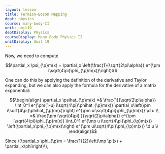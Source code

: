 ```yaml
---
layout: lesson
title: Fermion-Boson Mapping
dept: physics
course: many-body-II
unit: unit19
deptDisplay: Physics
courseDisplay: Many Body Physics II
unitDisplay: Unit 19
---
```


Now, we need to compute 

$$\partial_x \psi_{\p}m(x) = \partial_x \left(\frac{1}{\sqrt{2\pi\alpha}} e^{\pm i\sqrt{4\pi}\phi_{\p}m(x)}\right)$$

One can do this by applying the definition of the derivative and Taylor expanding, but we can also apply the formula for the derivative of a matrix exponential:

$$\begin{align}
\partial_x \psihat_{\p}m(x) =& \frac{1}{\sqrt{2\pi\alpha}} \int_0^1 e^{\pm(1-u) i\sqrt{4\pi}\phihat_{\p}m(x)} \partial_x\left(\pm i\sqrt{4\pi}\phihat_{\p}m(x)\right) e^{\pm ui\sqrt{4\pi}\phi_{\p}m(x)} \d u \\
=& \frac{\pm i\sqrt{4\pi} }{\sqrt{2\pi\alpha}} e^{\pm i\sqrt{4\pi}\phi_{\p}m(x)}  \int_0^1 e^{\mp u i\sqrt{4\pi}\phi_{\p}m(x)} \left(\partial_x\phi_{\p}m(x)\right) e^{\pm ui\sqrt{4\pi}\phi_{\p}m(x)} \d u \\
\end{align}$$

Since \\(\partial_x \phi_{\p}m = \frac{1}{2}\left(\mp \pi(x) + \partial_x\phi\right)\\), 

